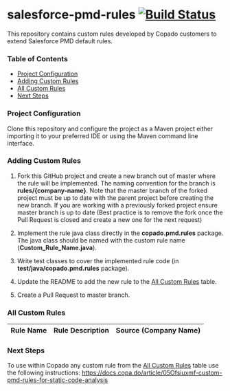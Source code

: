 # salesforce-pmd-rules [![Build Status](https://travis-ci.org/CopadoSolutions/salesforce-pmd-rules.svg?branch=master)](https://travis-ci.org/CopadoSolutions/salesforce-pmd-rules)
This repository contains custom rules developed by Copado customers to extend Salesforce PMD default rules.

### Table of Contents
* [Project Configuration](#project-configuration)
* [Adding Custom Rules](#adding-custom-rules)
* [All Custom Rules](#all-custom-rules)
* [Next Steps](#next-steps)



### Project Configuration
Clone this repository and configure the project as a Maven project either importing it to your preferred IDE or using the Maven command line interface. 

### Adding Custom Rules
1. Fork this GitHub project and create a new branch out of master where the rule will be implemented. The naming convention for the branch is **rules/{company-name}**. Note that the master branch of the forked project must be up to date with the parent project before creating the new branch. If you are working with a previously forked project ensure master branch is up to date (Best practice is to remove the fork once the Pull Request is closed and create a new one for the next request)

2. Implement the rule java class directly in the **copado.pmd.rules** package. The java class should be named with the custom rule name (**Custom_Rule_Name.java**).

3. Write test classes to cover the implemented rule code (in **test/java/copado.pmd.rules** package).

3. Update the README to add the new rule to the [All Custom Rules](#all-custom-rules) table.

4. Create a Pull Request to master branch.

### All Custom Rules
| Rule Name | Rule Description | Source (Company Name)| 
| --- | --- | --- | 

### Next Steps
To use within Copado any custom rule from the [All Custom Rules](#all-custom-rules) table use the following instructions:
https://docs.copa.do/article/05Ofsiuxmf-custom-pmd-rules-for-static-code-analysis

